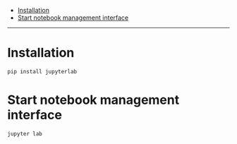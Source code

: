 - [Installation](#installation)
- [Start notebook management interface](#start-notebook-management-interface)
____

# Installation

```sh
pip install jupyterlab
```

# Start notebook management interface

```sh
jupyter lab
```
